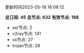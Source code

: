更新时间2023-05-18 16:08:12

**总订阅: 45**
**总节点: 632**
**有效节点: 198**
- ssr节点: 2
- v2ray节点: 141
- ss节点: 27
- trojan节点: 28

